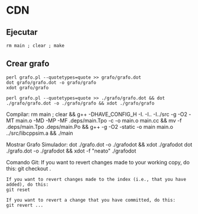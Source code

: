CDN
===
Ejecutar
--------
```
rm main ; clear ; make
```
 
Crear grafo
-----------
 	perl grafo.pl --quotetypes=quote >> grafo/grafo.dot
 	dot grafo/grafo.dot -o grafo/grafo
 	xdot grafo/grafo

 	perl grafo.pl --quotetypes=quote >> ./grafo/grafo.dot && dot ./grafo/grafo.dot -o ./grafo/grafo && xdot ./grafo/grafo

 Compilar:
 	rm main ; clear && g++ -DHAVE_CONFIG_H -I. -I.. -I../src    -g -O2 -MT main.o -MD -MP -MF .deps/main.Tpo -c -o main.o main.cc && mv -f .deps/main.Tpo .deps/main.Po && g++ -g -O2 -static  -o main main.o ../src/libcppsim.a && ./main

 Mostrar Grafo Simulador:
 	dot ./grafo.dot -o ./grafodot && xdot ./grafodot
 	dot ./grafo.dot -o ./grafodot && xdot -f "neato" ./grafodot

Comando Git:
	If you want to revert changes made to your working copy, do this:
	git checkout .

	If you want to revert changes made to the index (i.e., that you have added), do this:
	git reset

	If you want to revert a change that you have committed, do this:
	git revert ...
